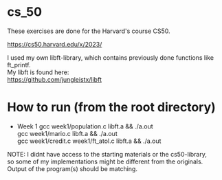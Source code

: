 # cs_50

These exercises are done for the Harvard's course CS50. </br>

https://cs50.harvard.edu/x/2023/

I used my own libft-library, which contains previously done functions like ft_printf. </br>
My libft is found here: </br>
https://github.com/jungleistx/libft

# How to run (from the root directory)
- Week 1
	gcc week1/population.c libft.a && ./a.out </br>
	gcc week1/mario.c libft.a && ./a.out </br>
	gcc week1/credit.c week1/ft_atol.c libft.a && ./a.out </br>

NOTE: I didnt have access to the starting materials or the cs50-library, </br>
so some of my implementations might be different from the originals. </br>
Output of the program(s) should be matching.
